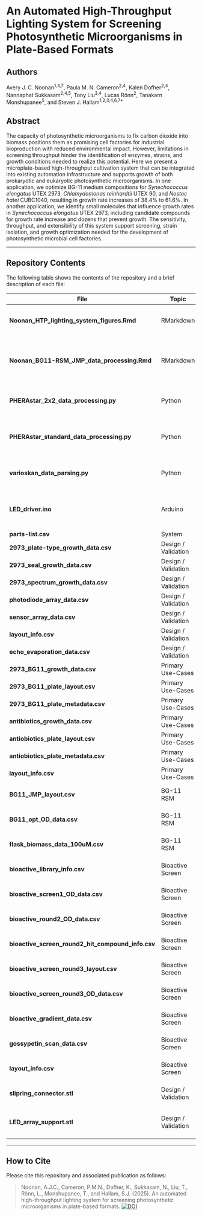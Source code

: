 # An Automated High-Throughput Lighting System for Screening Photosynthetic Microorganisms in Plate-Based Formats

## Authors
Avery J. C. Noonan<sup>1,4,7</sup>, Paula M. N. Cameron<sup>2,4</sup>, Kalen Dofher<sup>2,4</sup>, Nannaphat Sukkasam<sup>2,4,5</sup>, Tony Liu<sup>3,4</sup>, Lucas Rönn<sup>2</sup>, Tanakarn Monshupanee<sup>5</sup>, and Steven J. Hallam<sup>1,2,3,4,6,7*</sup>

## Abstract
The capacity of photosynthetic microorganisms to fix carbon dioxide into biomass positions them as promising cell factories for industrial bioproduction with reduced environmental impact. However, limitations in screening throughput hinder the identification of enzymes, strains, and growth conditions needed to realize this potential. Here we present a microplate-based high-throughput cultivation system that can be integrated into existing automation infrastructure and supports growth of both prokaryotic and eukaryotic photosynthetic microorganisms. In one application, we optimize BG-11 medium compositions for *Synechococcus elongatus* UTEX 2973, *Chlamydomonas reinhardtii* UTEX 90, and *Nostoc hatei* CUBC1040, resulting in growth rate increases of 38.4% to 61.6%. In another application, we identify small molecules that influence growth rates in *Synechococcus elongatus* UTEX 2973, including candidate compounds for growth rate increase and dozens that prevent growth. The sensitivity, throughput, and extensibility of this system support screening, strain isolation, and growth optimization needed for the development of photosynthetic microbial cell factories.

---

## Repository Contents
The following table shows the contents of the repository and a brief description of each file:

| File | Topic | Directory | Description |
|------|-------|-----------|-------------|
| **Noonan_HTP_lighting_system_figures.Rmd** | RMarkdown | . | RMarkdown generating all data figures |
| **Noonan_BG11-RSM_JMP_data_processing.Rmd** | RMarkdown | . | RMarkdown for RSM data reformatting for input into JMP |
| **PHERAstar_2x2_data_processing.py** | Python | . | Script for processing PHERAstar 2x2 data |
| **PHERAstar_standard_data_processing.py** | Python | . | Script for processing standard PHERAstar data |
| **varioskan_data_parsing.py** | Python | . | Script for parsing Varioskan data |
| **LED_driver.ino** | Arduino | . | Arduino script for controlling LED intensity |
| **parts-list.csv** | System | system-design/ | Parts list |
| **2973_plate-type_growth_data.csv** | Design / Validation | data/system-design/ | Culture OD data |
| **2973_seal_growth_data.csv** | Design / Validation | data/system-design/ | Culture OD data |
| **2973_spectrum_growth_data.csv** | Design / Validation | data/system-design/ | Culture OD data |
| **photodiode_array_data.csv** | Design / Validation | data/system-design/ | Photodiode data |
| **sensor_array_data.csv** | Design / Validation | data/system-design/ | Photodiode data |
| **layout_info.csv** | Design / Validation | data/system-design/ | Plate layout info |
| **echo_evaporation_data.csv** | Design / Validation | data/system-design/ | Evaporation data |
| **2973_BG11_growth_data.csv** | Primary Use-Cases | data/use-cases/primary/ | Culture OD data |
| **2973_BG11_plate_layout.csv** | Primary Use-Cases | data/use-cases/primary/ | Plate layout info |
| **2973_BG11_plate_metadata.csv** | Primary Use-Cases | data/use-cases/primary/ | Culture metadata |
| **antibiotics_growth_data.csv** | Primary Use-Cases | data/use-cases/primary/ | Culture OD data |
| **antiobiotics_plate_layout.csv** | Primary Use-Cases | data/use-cases/primary/ | Plate layout info |
| **antiobiotics_plate_metadata.csv** | Primary Use-Cases | data/use-cases/primary/ | Culture metadata |
| **layout_info.csv** | Primary Use-Cases | data/use-cases/primary/ | Plate layout info |
| **BG11_JMP_layout.csv** | BG-11 RSM | data/use-cases/BG11-RSM/ | Plate layout info |
| **BG11_opt_OD_data.csv** | BG-11 RSM | data/use-cases/BG11-RSM/ | Culture OD data |
| **flask_biomass_data_100uM.csv** | BG-11 RSM | data/use-cases/BG11-RSM/ | Culture biomass data |
| **bioactive_library_info.csv** | Bioactive Screen | data/use-cases/bioactive-screening/ | Screening library information |
| **bioactive_screen1_OD_data.csv** | Bioactive Screen | data/use-cases/bioactive-screening/ | Culture OD data |
| **bioactive_round2_OD_data.csv** | Bioactive Screen | data/use-cases/bioactive-screening/ | Culture OD data |
| **bioactive_screen_round2_hit_compound_info.csv** | Bioactive Screen | data/use-cases/bioactive-screening/ | Compound metadata |
| **bioactive_screen_round3_layout.csv** | Bioactive Screen | data/use-cases/bioactive-screening/ | Plate layout info |
| **bioactive_screen_round3_OD_data.csv** | Bioactive Screen | data/use-cases/bioactive-screening/ | Culture OD data |
| **bioactive_gradient_data.csv** | Bioactive Screen | data/use-cases/bioactive-screening/ | Culture OD data |
| **gossypetin_scan_data.csv** | Bioactive Screen | data/use-cases/bioactive-screening/ | Culture OD data |
| **layout_info.csv** | Bioactive Screen | data/use-cases/bioactive-screening/ | Plate layout info |
| **slipring_connector.stl** | Design / Validation | 3D model (.stl) | Model of slipring connector |
| **LED_array_support.stl** | Design / Validation | 3D model (.stl) | Model of LED array support structure |

---

## How to Cite
Please cite this repository and associated publication as follows:
> Noonan, A.J.C., Cameron, P.M.N., Dofher, K., Sukkasam, N., Liu, T., Rönn, L., Monshupanee, T., and Hallam, S.J. (2025). An automated high-throughput lighting system for screening photosynthetic microorganisms in plate-based formats. [![DOI](https://zenodo.org/badge/757615570.svg)](https://doi.org/10.5281/zenodo.14928437)

